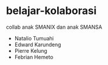 # belajar-kolaborasi
collab anak SMANIX dan anak SMANSA <br>
- Natalio Tumuahi
- Edward Karundeng
- Pierre Kelung
- Febrian Hemeto
